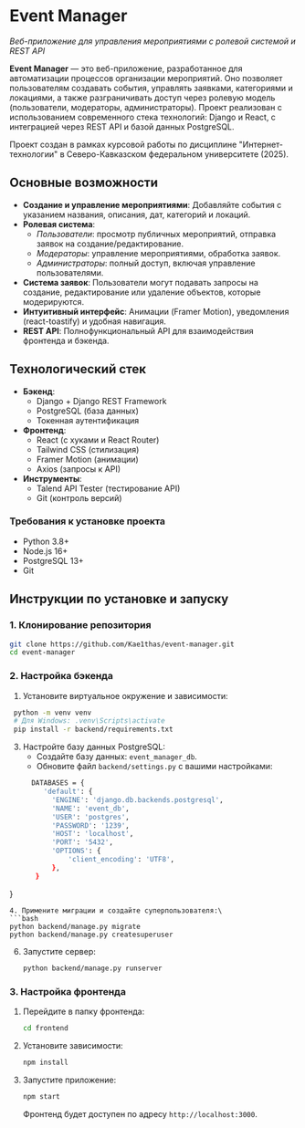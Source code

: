 # Event Manager

*Веб-приложение для управления мероприятиями с ролевой системой и REST API*

**Event Manager** — это веб-приложение, разработанное для автоматизации процессов организации мероприятий. Оно позволяет пользователям создавать события, управлять заявками, категориями и локациями, а также разграничивать доступ через ролевую модель (пользователи, модераторы, администраторы). Проект реализован с использованием современного стека технологий: Django и React, с интеграцией через REST API и базой данных PostgreSQL.

Проект создан в рамках курсовой работы по дисциплине "Интернет-технологии" в Северо-Кавказском федеральном университете (2025).

## Основные возможности

- **Создание и управление мероприятиями**: Добавляйте события с указанием названия, описания, дат, категорий и локаций.
- **Ролевая система**:
  - *Пользователи*: просмотр публичных мероприятий, отправка заявок на создание/редактирование.
  - *Модераторы*: управление мероприятиями, обработка заявок.
  - *Администраторы*: полный доступ, включая управление пользователями.
- **Система заявок**: Пользователи могут подавать запросы на создание, редактирование или удаление объектов, которые модерируются.
- **Интуитивный интерфейс**: Анимации (Framer Motion), уведомления (react-toastify) и удобная навигация.
- **REST API**: Полнофункциональный API для взаимодействия фронтенда и бэкенда.

## Технологический стек

- **Бэкенд**:
  - Django + Django REST Framework
  - PostgreSQL (база данных)
  - Токенная аутентификация
- **Фронтенд**:
  - React (с хуками и React Router)
  - Tailwind CSS (стилизация)
  - Framer Motion (анимации)
  - Axios (запросы к API)
- **Инструменты**:
  - Talend API Tester (тестирование API)
  - Git (контроль версий)

### Требования к установке проекта
- Python 3.8+
- Node.js 16+
- PostgreSQL 13+
- Git

## Инструкции по установке и запуску

### 1. Клонирование репозитория
```bash
git clone https://github.com/Kae1thas/event-manager.git
cd event-manager
```
### 2. Настройка бэкенда
1. Установите виртуальное окружение и зависимости:
  ```bash
   python -m venv venv
   # Для Windows: .venv\Scripts\activate
   pip install -r backend/requirements.txt
  ```
3. Настройте базу данных PostgreSQL:
   - Создайте базу данных: `event_manager_db`.
   - Обновите файл `backend/settings.py` с вашими настройками:
   ```bash
     DATABASES = {
        'default': {
          'ENGINE': 'django.db.backends.postgresql',
          'NAME': 'event_db',
          'USER': 'postgres',
          'PASSWORD': '1239', 
          'HOST': 'localhost',
          'PORT': '5432',
          'OPTIONS': {
              'client_encoding': 'UTF8',
          },
      }
}
   ```
4. Примените миграции и создайте суперпользователя:\
   ```bash
   python backend/manage.py migrate
   python backend/manage.py createsuperuser
   ```
6. Запустите сервер:
   ```bash
   python backend/manage.py runserver
   ```
### 3. Настройка фронтенда
1. Перейдите в папку фронтенда:
   ```bash
   cd frontend
   ```
3. Установите зависимости:
   ```bash
   npm install
   ```
5. Запустите приложение:
   ```bash
   npm start
   ```
   Фронтенд будет доступен по адресу `http://localhost:3000`.

